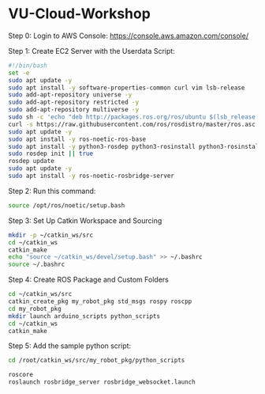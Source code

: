 # VU-Cloud-Workshop

Step 0: Login to AWS Console: https://console.aws.amazon.com/console/

Step 1: Create EC2 Server with the Userdata Script:

```sh
#!/bin/bash
set -e
sudo apt update -y
sudo apt install -y software-properties-common curl vim lsb-release
sudo add-apt-repository universe -y
sudo add-apt-repository restricted -y
sudo add-apt-repository multiverse -y
sudo sh -c 'echo "deb http://packages.ros.org/ros/ubuntu $(lsb_release -sc) main" > /etc/apt/sources.list.d/ros-latest.list'
curl -s https://raw.githubusercontent.com/ros/rosdistro/master/ros.asc | sudo apt-key add -
sudo apt update -y
sudo apt install -y ros-noetic-ros-base
sudo apt install -y python3-rosdep python3-rosinstall python3-rosinstall-generator python3-wstool build-essential
sudo rosdep init || true
rosdep update
sudo apt update -y
sudo apt install -y ros-noetic-rosbridge-server
```

Step 2: Run this command: 
```sh
source /opt/ros/noetic/setup.bash
```

Step 3: Set Up Catkin Workspace and Sourcing

```sh
mkdir -p ~/catkin_ws/src
cd ~/catkin_ws
catkin_make
echo "source ~/catkin_ws/devel/setup.bash" >> ~/.bashrc
source ~/.bashrc
```

Step 4: Create ROS Package and Custom Folders

```sh
cd ~/catkin_ws/src
catkin_create_pkg my_robot_pkg std_msgs rospy roscpp
cd my_robot_pkg
mkdir launch arduino_scripts python_scripts
cd ~/catkin_ws
catkin_make
```

Step 5: Add the sample python script:

```sh
cd /root/catkin_ws/src/my_robot_pkg/python_scripts
```

```sh
roscore
roslaunch rosbridge_server rosbridge_websocket.launch
```
